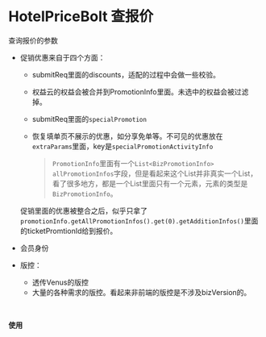 # HotelPriceBolt 查报价

查询报价的参数

* 促销优惠来自于四个方面：

  * submitReq里面的discounts，适配的过程中会做一些校验。
  * 权益云的权益会被合并到PromotionInfo里面。未选中的权益会被过滤掉。
  * submitReq里面的`specialPromotion`​
  * 恢复填单页不展示的优惠，如分享免单等。不可见的优惠放在`extraParams`​里面，key是`specialPromotionActivityInfo`​

    > ​`PromotionInfo`​里面有一个`List<BizPromotionInfo> allPromotionInfos`​字段，但是看起来这个List并非真实一个List，看了很多地方，都是一个List里面只有一个元素，元素的类型是`BizPromotionInfo`​。
    >

  促销里面的优惠被整合之后，似乎只拿了`promotionInfo.getAllPromotionInfos().get(0).getAdditionInfos()`​里面的ticketPromtionId给到报价。
* 会员身份
* 版控：

  * 透传Venus的版控
  * 大量的各种需求的版控。看起来非前端的版控是不涉及bizVersion的。

‍

**使用**

‍
